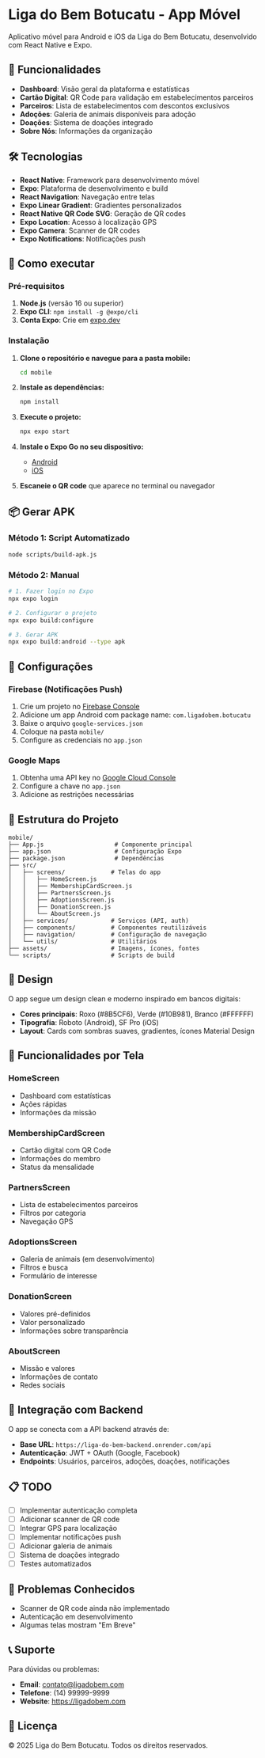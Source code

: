 # Liga do Bem Botucatu - App Móvel

Aplicativo móvel para Android e iOS da Liga do Bem Botucatu, desenvolvido com React Native e Expo.

## 📱 Funcionalidades

- **Dashboard**: Visão geral da plataforma e estatísticas
- **Cartão Digital**: QR Code para validação em estabelecimentos parceiros
- **Parceiros**: Lista de estabelecimentos com descontos exclusivos
- **Adoções**: Galeria de animais disponíveis para adoção
- **Doações**: Sistema de doações integrado
- **Sobre Nós**: Informações da organização

## 🛠️ Tecnologias

- **React Native**: Framework para desenvolvimento móvel
- **Expo**: Plataforma de desenvolvimento e build
- **React Navigation**: Navegação entre telas
- **Expo Linear Gradient**: Gradientes personalizados
- **React Native QR Code SVG**: Geração de QR codes
- **Expo Location**: Acesso à localização GPS
- **Expo Camera**: Scanner de QR codes
- **Expo Notifications**: Notificações push

## 🚀 Como executar

### Pré-requisitos

1. **Node.js** (versão 16 ou superior)
2. **Expo CLI**: `npm install -g @expo/cli`
3. **Conta Expo**: Crie em [expo.dev](https://expo.dev)

### Instalação

1. **Clone o repositório e navegue para a pasta mobile:**
   ```bash
   cd mobile
   ```

2. **Instale as dependências:**
   ```bash
   npm install
   ```

3. **Execute o projeto:**
   ```bash
   npx expo start
   ```

4. **Instale o Expo Go no seu dispositivo:**
   - [Android](https://play.google.com/store/apps/details?id=host.exp.exponent)
   - [iOS](https://apps.apple.com/app/expo-go/id982107779)

5. **Escaneie o QR code** que aparece no terminal ou navegador

## 📦 Gerar APK

### Método 1: Script Automatizado
```bash
node scripts/build-apk.js
```

### Método 2: Manual
```bash
# 1. Fazer login no Expo
npx expo login

# 2. Configurar o projeto
npx expo build:configure

# 3. Gerar APK
npx expo build:android --type apk
```

## 🔧 Configurações

### Firebase (Notificações Push)

1. Crie um projeto no [Firebase Console](https://console.firebase.google.com)
2. Adicione um app Android com package name: `com.ligadobem.botucatu`
3. Baixe o arquivo `google-services.json`
4. Coloque na pasta `mobile/`
5. Configure as credenciais no `app.json`

### Google Maps

1. Obtenha uma API key no [Google Cloud Console](https://console.cloud.google.com)
2. Configure a chave no `app.json`
3. Adicione as restrições necessárias

## 📁 Estrutura do Projeto

```
mobile/
├── App.js                    # Componente principal
├── app.json                  # Configuração Expo
├── package.json              # Dependências
├── src/
│   ├── screens/             # Telas do app
│   │   ├── HomeScreen.js
│   │   ├── MembershipCardScreen.js
│   │   ├── PartnersScreen.js
│   │   ├── AdoptionsScreen.js
│   │   ├── DonationScreen.js
│   │   └── AboutScreen.js
│   ├── services/            # Serviços (API, auth)
│   ├── components/          # Componentes reutilizáveis
│   ├── navigation/          # Configuração de navegação
│   └── utils/               # Utilitários
├── assets/                  # Imagens, ícones, fontes
└── scripts/                 # Scripts de build
```

## 🎨 Design

O app segue um design clean e moderno inspirado em bancos digitais:

- **Cores principais**: Roxo (#8B5CF6), Verde (#10B981), Branco (#FFFFFF)
- **Tipografia**: Roboto (Android), SF Pro (iOS)
- **Layout**: Cards com sombras suaves, gradientes, ícones Material Design

## 📱 Funcionalidades por Tela

### HomeScreen
- Dashboard com estatísticas
- Ações rápidas
- Informações da missão

### MembershipCardScreen
- Cartão digital com QR Code
- Informações do membro
- Status da mensalidade

### PartnersScreen
- Lista de estabelecimentos parceiros
- Filtros por categoria
- Navegação GPS

### AdoptionsScreen
- Galeria de animais (em desenvolvimento)
- Filtros e busca
- Formulário de interesse

### DonationScreen
- Valores pré-definidos
- Valor personalizado
- Informações sobre transparência

### AboutScreen
- Missão e valores
- Informações de contato
- Redes sociais

## 🔗 Integração com Backend

O app se conecta com a API backend através de:

- **Base URL**: `https://liga-do-bem-backend.onrender.com/api`
- **Autenticação**: JWT + OAuth (Google, Facebook)
- **Endpoints**: Usuários, parceiros, adoções, doações, notificações

## 📋 TODO

- [ ] Implementar autenticação completa
- [ ] Adicionar scanner de QR code
- [ ] Integrar GPS para localização
- [ ] Implementar notificações push
- [ ] Adicionar galeria de animais
- [ ] Sistema de doações integrado
- [ ] Testes automatizados

## 🐛 Problemas Conhecidos

- Scanner de QR code ainda não implementado
- Autenticação em desenvolvimento
- Algumas telas mostram "Em Breve"

## 📞 Suporte

Para dúvidas ou problemas:

- **Email**: contato@ligadobem.com
- **Telefone**: (14) 99999-9999
- **Website**: https://ligadobem.com

## 📄 Licença

© 2025 Liga do Bem Botucatu. Todos os direitos reservados.
